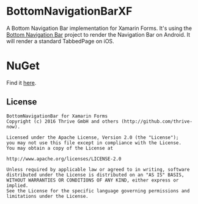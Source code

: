 # BottomNavigationBarXF

A Bottom Navigation Bar implementation for Xamarin Forms. 
It's using the [Bottom Navigation Bar](https://github.com/pocheshire/BottomNavigationBar) project to render the Navigation Bar on Android. It will render a standard TabbedPage on iOS.

# NuGet

Find it [here](https://www.nuget.org/packages/ThriveGmbH.BottomNavigationBar.XF/).

## License

```
BottomNavigationBar for Xamarin Forms
Copyright (c) 2016 Thrive GmbH and others (http://github.com/thrive-now).

Licensed under the Apache License, Version 2.0 (the "License");
you may not use this file except in compliance with the License.
You may obtain a copy of the License at

http://www.apache.org/licenses/LICENSE-2.0

Unless required by applicable law or agreed to in writing, software
distributed under the License is distributed on an "AS IS" BASIS,
WITHOUT WARRANTIES OR CONDITIONS OF ANY KIND, either express or implied.
See the License for the specific language governing permissions and
limitations under the License.
```

